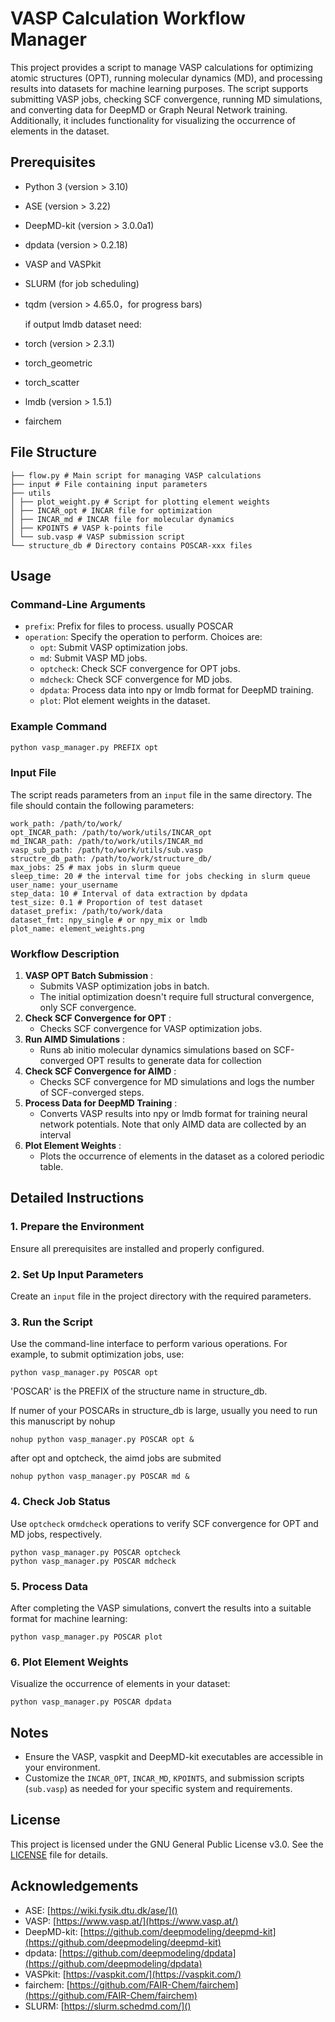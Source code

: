 # VASP Calculation Workflow Manager

This project provides a script to manage VASP calculations for optimizing atomic structures (OPT), running molecular dynamics (MD), and processing results into datasets for machine learning purposes. The script supports submitting VASP jobs, checking SCF convergence, running MD simulations, and converting data for DeepMD or Graph Neural Network training. Additionally, it includes functionality for visualizing the occurrence of elements in the dataset.

## Prerequisites

- Python 3 (version &gt; 3.10)
- ASE (version &gt; 3.22)
- DeepMD-kit (version &gt; 3.0.0a1)
- dpdata (version &gt; 0.2.18)
- VASP and VASPkit
- SLURM (for job scheduling)
- tqdm (version &gt; 4.65.0，for progress bars)
  
  if output lmdb dataset need:
- torch (version &gt; 2.3.1)
- torch_geometric
- torch_scatter
- lmdb (version &gt; 1.5.1)
- fairchem

## File Structure

```
├── flow.py # Main script for managing VASP calculations
├── input # File containing input parameters
├── utils
│ ├── plot_weight.py # Script for plotting element weights
│ ├── INCAR_opt # INCAR file for optimization
│ ├── INCAR_md # INCAR file for molecular dynamics
│ ├── KPOINTS # VASP k-points file
│ └── sub.vasp # VASP submission script
└── structure_db # Directory contains POSCAR-xxx files
```

## Usage

### Command-Line Arguments

- `prefix`: Prefix for files to process. usually POSCAR
- `operation`: Specify the operation to perform. Choices are:
  - `opt`: Submit VASP optimization jobs.
  - `md`: Submit VASP MD jobs.
  - `optcheck`: Check SCF convergence for OPT jobs.
  - `mdcheck`: Check SCF convergence for MD jobs.
  - `dpdata`: Process data into npy or lmdb format for DeepMD training.
  - `plot`: Plot element weights in the dataset.

### Example Command

```bash
python vasp_manager.py PREFIX opt
```

### Input File

The script reads parameters from an `input` file in the same directory. The file should contain the following parameters:

```
work_path: /path/to/work/
opt_INCAR_path: /path/to/work/utils/INCAR_opt
md_INCAR_path: /path/to/work/utils/INCAR_md
vasp_sub_path: /path/to/work/utils/sub.vasp
structre_db_path: /path/to/work/structure_db/
max_jobs: 25 # max jobs in slurm queue
sleep_time: 20 # the interval time for jobs checking in slurm queue 
user_name: your_username
step_data: 10 # Interval of data extraction by dpdata
test_size: 0.1 # Proportion of test dataset
dataset_prefix: /path/to/work/data
dataset_fmt: npy_single # or npy_mix or lmdb
plot_name: element_weights.png
```

### Workflow Description

1. **VASP OPT Batch Submission** :
   * Submits VASP optimization jobs in batch.
   * The initial optimization doesn't require full structural convergence, only SCF convergence.
2. **Check SCF Convergence for OPT** :
   * Checks SCF convergence for VASP optimization jobs.
3. **Run AIMD Simulations** :
   * Runs ab initio molecular dynamics simulations based on SCF-converged OPT results to generate data for collection
4. **Check SCF Convergence for AIMD** :
   * Checks SCF convergence for MD simulations and logs the number of SCF-converged steps.
5. **Process Data for DeepMD Training** :
   * Converts VASP results into npy or lmdb format for training neural network potentials. Note that only AIMD data are collected by an interval
6. **Plot Element Weights** :
   * Plots the occurrence of elements in the dataset as a colored periodic table.

## Detailed Instructions

### 1. Prepare the Environment

Ensure all prerequisites are installed and properly configured.

### 2. Set Up Input Parameters

Create an `input` file in the project directory with the required parameters.

### 3. Run the Script

Use the command-line interface to perform various operations. For example, to submit optimization jobs, use:

```
python vasp_manager.py POSCAR opt
```

'POSCAR' is the PREFIX of the structure name in structure_db.

If numer of your POSCARs in structure_db is large, usually you need to run this manuscript by nohup

```
nohup python vasp_manager.py POSCAR opt &
```

after opt and optcheck, the aimd jobs are submited

```
nohup python vasp_manager.py POSCAR md &
```

### 4. Check Job Status

Use `optcheck` or`mdcheck` operations to verify SCF convergence for OPT and MD jobs, respectively.

```
python vasp_manager.py POSCAR optcheck
python vasp_manager.py POSCAR mdcheck
```

### 5. Process Data

After completing the VASP simulations, convert the results into a suitable format for machine learning:

```
python vasp_manager.py POSCAR plot
```

### 6. Plot Element Weights

Visualize the occurrence of elements in your dataset:
```
python vasp_manager.py POSCAR dpdata
```

## Notes

* Ensure the VASP, vaspkit and DeepMD-kit executables are accessible in your environment.
* Customize the `INCAR_OPT`, `INCAR_MD`, `KPOINTS`, and submission scripts (`sub.vasp`) as needed for your specific system and requirements.

## License

This project is licensed under the GNU General Public License v3.0. See the [LICENSE](LICENSE) file for details.

## Acknowledgements

* ASE: [https://wiki.fysik.dtu.dk/ase/]()
* VASP: [https://www.vasp.at/](https://www.vasp.at/)
* DeepMD-kit: [https://github.com/deepmodeling/deepmd-kit](https://github.com/deepmodeling/deepmd-kit)
* dpdata: [https://github.com/deepmodeling/dpdata](https://github.com/deepmodeling/dpdata)
* VASPkit: [https://vaspkit.com/](https://vaspkit.com/)
* fairchem: [https://github.com/FAIR-Chem/fairchem](https://github.com/FAIR-Chem/fairchem)
* SLURM: [https://slurm.schedmd.com/]()
